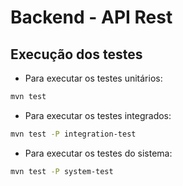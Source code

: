 # Backend - API Rest

## Execução dos testes

- Para executar os testes unitários:
```sh
mvn test
```

- Para executar os testes integrados:
```sh
mvn test -P integration-test
```

- Para executar os testes do sistema:
```sh
mvn test -P system-test
```